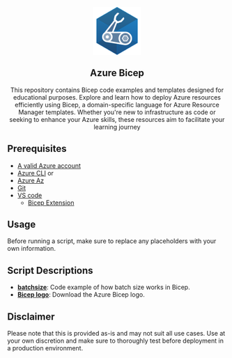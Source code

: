 <p align="center">
 <img width="110px" src=".images/azure-bicep.svg" align="center" alt="Azure Bicep" />
 <h2 align="center">Azure Bicep</h2>
 <p align="center">This repository contains Bicep code examples and templates designed for educational purposes. Explore and learn how to deploy Azure resources efficiently using Bicep, a domain-specific language for Azure Resource Manager templates. Whether you're new to infrastructure as code or seeking to enhance your Azure skills, these resources aim to facilitate your learning journey</p>
</p>

## Prerequisites

- [A valid Azure account][azure-account]
- [Azure CLI][azure-cli] or
- [Azure Az][azure-az]
- [Git][git-download]
- [VS code][vs-code]
  - [Bicep Extension][bicep-extension]

## Usage
Before running a script, make sure to replace any placeholders with your own information.

## Script Descriptions

- **[batchsize]**: Code example of how batch size works in Bicep.
- **[Bicep logo][bicep-logo]**: Download the Azure Bicep logo.
## Disclaimer
Please note that this is provided as-is and may not suit all use cases. Use at your own discretion and make sure to thoroughly test before deployment in a production environment.

[azure-account]: https://azure.microsoft.com/en-us/free
[azure-az]: https://docs.microsoft.com/en-us/powershell/azure/install-az-ps?view=azps-6.6.0
[azure-cli]: https://docs.microsoft.com/en-us/cli/azure
[batchsize]: bicep/batchsize
[bicep-extension]: https://marketplace.visualstudio.com/items?itemName=ms-azuretools.vscode-bicep
[bicep-logo]: https://github.com/Azure/bicep/tree/main/docs/images
[git-download]: https://git-scm.com/downloads
[vs-code]: https://code.visualstudio.com
